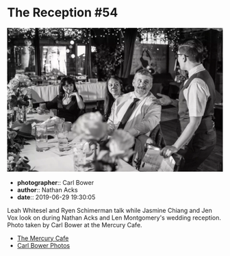 # The Reception #54

![Leah Whitesel and Ryen Schimerman talk](assets/2019-06-29-set-3-the-reception-54.webp)

* **photographer**:: Carl Bower  
* **author**:: Nathan Acks  
* **date**:: 2019-06-29 19:30:05

Leah Whitesel and Ryen Schimerman talk while Jasmine Chiang and Jen Vox look on during Nathan Acks and Len Montgomery's wedding reception. Photo taken by Carl Bower at the Mercury Cafe.

* [The Mercury Cafe](http://mercurycafe.com)
* [Carl Bower Photos](https://carlbowerphotos.com)
